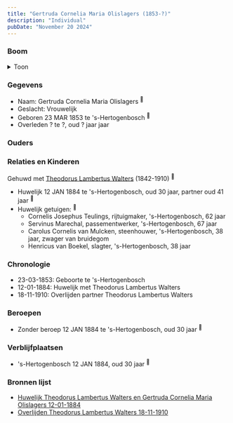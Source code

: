 ```yaml
---
title: "Gertruda Cornelia Maria Olislagers (1853-?)"
description: "Individual"
pubDate: "November 20 2024"
---
```


### Boom
<details><summary>Toon</summary>

![test](https://www.plantuml.com/plantuml/svg/dP9DQm8n48Rl-HM37Zm9kwvMA-8dsbQgbcBResGtqzrWDf5C5f7YVs_KRIiKUkXb66Ropljac24vRbsHAqPRgNVSyXnYdcnJQmej9aOP2yvoJRw5sh5C2eH4saJX9STyvmwGOnwZfKk975eqxh13TZKrKPm8FXW0Z8qLQDUPJBOQYNgzd4lTxqF4ZepLuEbiHOnT99KxjCuMWiF4M8rASbXmw-DAIL8yzRuLu0GFGH26RVYULfsDfz4qyfOVxnALE4Al6_Fui8cDSmgxVMX4i1WzGzXfHL2Z-httCIdgs52INObeMoYruLfi4ck8OkEXlNe0WnDl2RdEq0XZ2u97Vjg5yzaRL-wQBcW3LAVHh3KR_qLr0_ENfQTgDlv15NPWkNg5y3OCVgkFNxIzxXw5a3ezAHem7vtyEiqpwIm8WcO0LINJp1rGARFtj4TMxhTUBr-myai_1JP4BVmjVG80)
</details>

### Gegevens
- Naam: Gertruda Cornelia Maria Olislagers <sup><a href="../s00157/" style="text-decoration:none" title="Huwelijk Theodorus Lambertus Walters en Gertruda Cornelia Maria Olislagers 12-01-1884">:link:</a></sup>
- Geslacht: Vrouwelijk
- Geboren 23 MAR 1853 te 's-Hertogenbosch <sup><a href="../s00157/" style="text-decoration:none" title="Huwelijk Theodorus Lambertus Walters en Gertruda Cornelia Maria Olislagers 12-01-1884">:link:</a></sup>
- Overleden ? te ?, oud ? jaar jaar 

### Ouders

### Relaties en Kinderen

Gehuwd met [Theodorus Lambertus Walters](../i00107/) (1842-1910) <sup><a href="../s00157/" style="text-decoration:none" title="Huwelijk Theodorus Lambertus Walters en Gertruda Cornelia Maria Olislagers 12-01-1884">:link:</a></sup>
- Huwelijk 12 JAN 1884 te 's-Hertogenbosch, oud 30 jaar, partner oud 41 jaar <sup><a href="../s00157/" style="text-decoration:none" title="Huwelijk Theodorus Lambertus Walters en Gertruda Cornelia Maria Olislagers 12-01-1884">:link:</a></sup>
- Huwelijk getuigen:  <sup><a href="../s00157/" style="text-decoration:none" title="Huwelijk Theodorus Lambertus Walters en Gertruda Cornelia Maria Olislagers 12-01-1884">:link:</a></sup>
  - Cornelis Josephus Teulings, rijtuigmaker, \'s-Hertogenbosch, 62 jaar
  - Servinus Marechal, passementwerker, \'s-Hertogenbosch, 67 jaar
  - Carolus Cornelis van Mulcken, steenhouwer, \'s-Hertogenbosch, 38 jaar, zwager van bruidegom
  - Henricus van Boekel, slagter, \'s-Hertogenbosch, 38 jaar

### Chronologie
- 23-03-1853: Geboorte te 's-Hertogenbosch
- 12-01-1884: Huwelijk met Theodorus Lambertus Walters
- 18-11-1910: Overlijden partner Theodorus Lambertus Walters

### Beroepen
- Zonder beroep 12 JAN 1884 te 's-Hertogenbosch, oud 30 jaar <sup><a href="../s00157/" style="text-decoration:none" title="Huwelijk Theodorus Lambertus Walters en Gertruda Cornelia Maria Olislagers 12-01-1884">:link:</a></sup>

### Verblijfplaatsen
- 's-Hertogenbosch  12 JAN 1884, oud 30 jaar  <sup><a href="../s00157/" style="text-decoration:none" title="Huwelijk Theodorus Lambertus Walters en Gertruda Cornelia Maria Olislagers 12-01-1884">:link:</a></sup>

### Bronnen lijst
- [Huwelijk Theodorus Lambertus Walters en Gertruda Cornelia Maria Olislagers 12-01-1884](../s00157/)
- [Overlijden Theodorus Lambertus Walters 18-11-1910](../s00160/)
